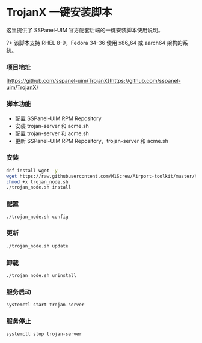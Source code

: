 # TrojanX 一键安装脚本

这里提供了 SSPanel-UIM 官方配套后端的一键安装脚本使用说明。

?> 该脚本支持 RHEL 8-9，Fedora 34-36 使用 x86_64 或 aarch64 架构的系统。

### 项目地址

[https://github.com/sspanel-uim/TrojanX](https://github.com/sspanel-uim/TrojanX)

### 脚本功能

* 配置 SSPanel-UIM RPM Repository
* 安装 trojan-server 和 acme.sh
* 配置 trojan-server 和 acme.sh
* 更新 SSPanel-UIM RPM Repository，trojan-server 和 acme.sh

### 安装

```bash
dnf install wget -y
wget https://raw.githubusercontent.com/M1Screw/Airport-toolkit/master/trojan_node.sh
chmod +x trojan_node.sh
./trojan_node.sh install
```

### 配置

```bash
./trojan_node.sh config
```

### 更新

```bash
./trojan_node.sh update
```

### 卸载

```bash
./trojan_node.sh uninstall
```

### 服务启动

```bash
systemctl start trojan-server
```

### 服务停止

```bash
systemctl stop trojan-server
```
